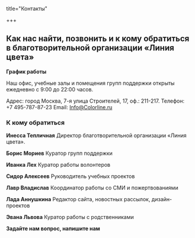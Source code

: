 title="Контакты"

+++

## Как нас найти, позвонить и к кому обратиться в благотворительной организации «Линия цвета»

**График работы**

Наш офис, учебные залы и помещения групп поддержки открыты ежедневно с 9:00 до 22:00 часов.

Адрес: город Москва, 7-я улица Строителей, 17, оф.: 211-217. Телефон: +7 495-787-87-23 Email: <a href="mailto:Info@Colorline.ru">Info@Colorline.ru</a>

### К кому обратиться

**Инесса Тепличная** Директор благотворительной организации «Линия цвета».

**Борис Мориев** Куратор групп поддержки

**Иванка Лех** Куратор работы волонтеров

**Сидор Алексеев** Руководитель учебных проектов

**Лавр Владислав** Координатор работы со СМИ и пожертвованиями

**Лада Аннушкина** Редактор сайта, новостных рассылок, дизайн-проектов

**Эвана Львова** Куратор работы с родственниками

**Задайте нам вопрос, напишите нам**

